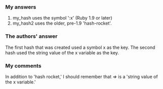 ### My answers
1. my_hash uses the symbol ':x' (Ruby 1.9 or later)
2. my_hash2 uses the older, pre-1.9 'hash-rocket'.

### The authors' answer
The first hash that was created used a symbol x as the key. The second hash used the string value of the x variable as the key.

### My comments
In addition to 'hash rocket,' I should remember that *=>* is a 'string value of the x variable.'
